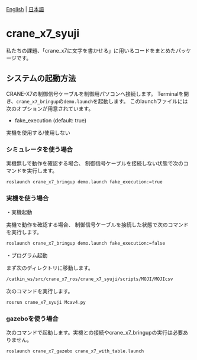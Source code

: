 [English](README.en.md) | [日本語](README.md)

# crane_x7_syuji

私たちの課題、「crane_x7に文字を書かせる」に用いるコードをまとめたパッケージです。

## システムの起動方法

CRANE-X7の制御信号ケーブルを制御用パソコンへ接続します。
Terminalを開き、`crane_x7_bringup`の`demo.launch`を起動します。
このlaunchファイルには次のオプションが用意されています。

- fake_execution (default: true)

実機を使用する/使用しない

### シミュレータを使う場合 

実機無しで動作を確認する場合、
制御信号ケーブルを接続しない状態で次のコマンドを実行します。

```sh
roslaunch crane_x7_bringup demo.launch fake_execution:=true
```

### 実機を使う場合

・実機起動

実機で動作を確認する場合、
制御信号ケーブルを接続した状態で次のコマンドを実行します。

```sh
roslaunch crane_x7_bringup demo.launch fake_execution:=false
```
・プログラム起動

まず次のディレクトリに移動します。

```sh
/catkin_ws/src/crane_x7_ros/crane_x7_syuji/scripts/MOJI/MOJIcsv
```

次のコマンドを実行します。
```sh
rosrun crane_x7_syuji Mcav4.py
```

### gazeboを使う場合

次のコマンドで起動します。実機との接続やcrane_x7_bringupの実行は必要ありません。

```sh
roslaunch crane_x7_gazebo crane_x7_with_table.launch
```
